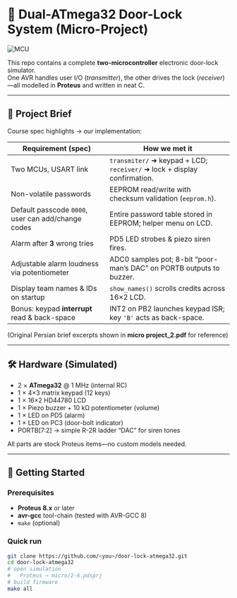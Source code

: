 # 🔐 Dual-ATmega32 Door-Lock System (Micro-Project)

![MCU](https://img.shields.io/badge/MCU-ATmega32-ff69b4)

This repo contains a complete **two-microcontroller** electronic door-lock simulator.  
One AVR handles user I/O (*transmitter*), the other drives the lock (*receiver*)—all modelled in **Proteus** and written in neat C.

---

## 📜 Project Brief
Course spec highlights → our implementation:

| Requirement (spec) | How we met it |
|--------------------|---------------|
| Two MCUs, USART link | `transmiter/` ➜ keypad + LCD; `receiver/` ➜ lock + display confirmation. |
| Non-volatile passwords | EEPROM read/write with checksum validation (`eeprom.h`). |
| Default passcode `0000`, user can add/change codes | Entire password table stored in EEPROM; helper menu on LCD. |
| Alarm after **3** wrong tries | PD5 LED strobes & piezo siren fires. |
| Adjustable alarm loudness via potentiometer | ADC0 samples pot; 8-bit “poor-man’s DAC” on PORTB outputs to buzzer. |
| Display team names & IDs on startup | `show_names()` scrolls credits across 16×2 LCD. |
| Bonus: keypad **interrupt** read & back-space | INT2 on PB2 launches keypad ISR; key `'B'` acts as back-space. |

(Original Persian brief excerpts shown in **micro project_2.pdf** for reference) 

---

## 🛠️ Hardware (Simulated)

* 2 × **ATmega32** @ 1 MHz (internal RC)  
* 1 × 4×3 matrix keypad (12 keys)  
* 1 × 16×2 HD44780 LCD  
* 1 × Piezo buzzer + 10 kΩ potentiometer (volume)  
* 1 × LED on PD5 (alarm)  
* 1 × LED on PC3 (door-bolt indicator)  
* PORTB[7:2] → simple R-2R ladder “DAC” for siren tones  

All parts are stock Proteus items—no custom models needed.

---

## 🚀 Getting Started

### Prerequisites
* **Proteus 8.x** or later  
* **avr-gcc** tool-chain (tested with AVR-GCC 8)  
* `make` (optional)

### Quick run
```bash
git clone https://github.com/<you>/door-lock-atmega32.git
cd door-lock-atmega32
# open simulation
#   Proteus → micro/2-6.pdsprj
# build firmware
make all
